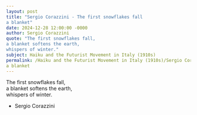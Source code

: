 ```yaml
---
layout: post
title: "Sergio Corazzini - The first snowflakes fall  
a blanket"
date: 2024-12-28 12:00:00 -0000
author: Sergio Corazzini
quote: "The first snowflakes fall,  
a blanket softens the earth,  
whispers of winter."
subject: Haiku and the Futurist Movement in Italy (1910s)
permalink: /Haiku and the Futurist Movement in Italy (1910s)/Sergio Corazzini/Sergio Corazzini - The first snowflakes fall  
a blanket
---
```


The first snowflakes fall,  
a blanket softens the earth,  
whispers of winter.

- Sergio Corazzini
